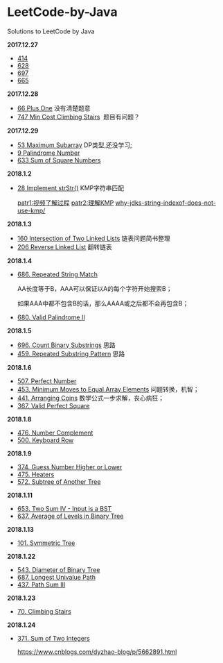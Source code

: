 # LeetCode-by-Java
Solutions to LeetCode by Java

**2017.12.27**
 - [414](https://leetcode.com/problems/third-maximum-number/)
 - [628](https://leetcode.com/problems/maximum-product-of-three-numbers/)
 - [697](https://leetcode.com/problems/degree-of-an-array/)
 - [665](https://leetcode.com/problems/non-decreasing-array/)

**2017.12.28**
 - [66 Plus One](https://leetcode.com/problems/plus-one/) 没有清楚题意
 - [747 Min Cost Climbing Stairs](https://leetcode.com/problems/min-cost-climbing-stairs/description/)  题目有问题？

**2017.12.29**
 - [53 Maximum Subarray](https://leetcode.com/problems/maximum-subarray) DP类型,还没学习;
 - [9 Palindrome Number](https://leetcode.com/problems/palindrome-number/)
 - [633 Sum of Square Numbers](https://leetcode.com/problems/sum-of-square-numbers/)

**2018.1.2**

- [28 Implement strStr()](https://leetcode.com/problems/implement-strstr/description/) KMP字符串匹配

  [patr1:视频了解过程](https://www.bilibili.com/video/av11866460/?redirectFrom=h5) [patr2:理解KMP](http://blog.csdn.net/v_july_v/article/details/7041827) [why-jdks-string-indexof-does-not-use-kmp/](https://stackoverflow.com/questions/19543547/why-jdks-string-indexof-does-not-use-kmp/)

**2018.1.3**

- [160 Intersection of Two Linked Lists](https://leetcode.com/problems/intersection-of-two-linked-lists/description/) 链表问题简书整理
- [206 Reverse Linked List](https://leetcode.com/problems/reverse-linked-list/description/) 翻转链表

**2018.1.4**

- [686. Repeated String Match](https://leetcode.com/problems/repeated-string-match/description/)

  AA长度等于B，AAA可以保证以A的每个字符开始搜索B；

  如果AAA中都不包含B的话，那么AAAA或之后都不会再包含B；

- [680. Valid Palindrome II](https://leetcode.com/problems/valid-palindrome-ii/description/)

**2018.1.5**

- [696. Count Binary Substrings](https://leetcode.com/problems/count-binary-substrings/description/) 思路
- [459. Repeated Substring Pattern](https://leetcode.com/problems/repeated-substring-pattern/description/) 思路

**2018.1.6**

- [507. Perfect Number](https://leetcode.com/problems/perfect-number/submissions/1)
- [453. Minimum Moves to Equal Array Elements](https://leetcode.com/problems/minimum-moves-to-equal-array-elements/description/) 问题转换，机智；
- [441. Arranging Coins](https://leetcode.com/problems/arranging-coins/submissions/1) 数学公式一步求解，丧心病狂；
- [367. Valid Perfect Square](https://leetcode.com/problems/valid-perfect-square/description/)




**2018.1.8**

- [476. Number Complement](https://leetcode.com/problems/number-complement/description/)
- [500. Keyboard Row](https://leetcode.com/problems/keyboard-row/description/)

**2018.1.9**

- [374. Guess Number Higher or Lower](https://leetcode.com/problems/guess-number-higher-or-lower/description/)
- [475. Heaters](https://leetcode.com/problems/heaters/description/)
- [572. Subtree of Another Tree](https://leetcode.com/problems/subtree-of-another-tree/description/)

**2018.1.11**

- [653. Two Sum IV - Input is a BST](https://leetcode.com/problems/two-sum-iv-input-is-a-bst/description/)
- [637. Average of Levels in Binary Tree](https://leetcode.com/problems/average-of-levels-in-binary-tree/description/)

**2018.1.13**

- [101. Symmetric Tree](https://leetcode.com/problems/symmetric-tree/description/)


**2018.1.22**

- [543. Diameter of Binary Tree](https://leetcode.com/problems/diameter-of-binary-tree/description/)
- [687. Longest Univalue Path](https://leetcode.com/problems/longest-univalue-path/description/)
- [437. Path Sum III](https://leetcode.com/problems/path-sum-iii/description/)


**2018.1.23**

- [70. Climbing Stairs](https://leetcode.com/problems/climbing-stairs/description/)


**2018.1.24**

- [371. Sum of Two Integers](https://leetcode.com/problems/sum-of-two-integers/description/)

  https://www.cnblogs.com/dyzhao-blog/p/5662891.html